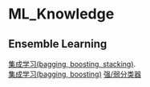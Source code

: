 # ML_Knowledge

## Ensemble Learning
[集成学习(bagging, boosting, stacking)](https://zhuanlan.zhihu.com/p/27689464).  
[集成学习(bagging, boosting)](https://easyaitech.medium.com/一文看懂集成学习-详解-bagging-boosting-以及他们的-4-点区别-6e3c72df05b8)
[强/弱分类器](https://blog.csdn.net/hxxjxw/article/details/108269092?spm=1001.2101.3001.6650.1&utm_medium=distribute.pc_relevant.none-task-blog-2%7Edefault%7ECTRLIST%7ERate-1-108269092-blog-12749233.pc_relevant_recovery_v2&depth_1-utm_source=distribute.pc_relevant.none-task-blog-2%7Edefault%7ECTRLIST%7ERate-1-108269092-blog-12749233.pc_relevant_recovery_v2&utm_relevant_index=2)
